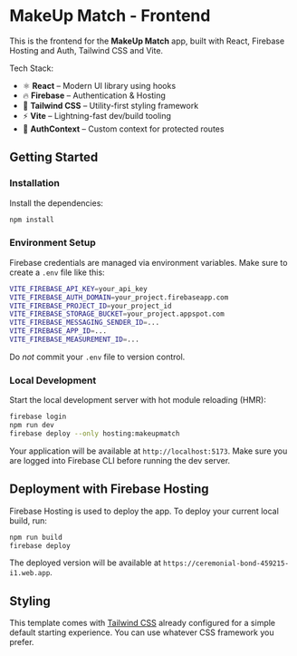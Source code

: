 # MakeUp Match - Frontend

This is the frontend for the **MakeUp Match** app, built with React, Firebase Hosting and Auth, Tailwind CSS and Vite.

Tech Stack:
- ⚛️ **React** – Modern UI library using hooks
- 🔥 **Firebase** – Authentication & Hosting
- 💨 **Tailwind CSS** – Utility-first styling framework
- ⚡ **Vite** – Lightning-fast dev/build tooling
- 🔐 **AuthContext** – Custom context for protected routes

## Getting Started

### Installation

Install the dependencies:

```bash
npm install
```

### Environment Setup

Firebase credentials are managed via environment variables.
Make sure to create a `.env` file like this:
```bash
VITE_FIREBASE_API_KEY=your_api_key
VITE_FIREBASE_AUTH_DOMAIN=your_project.firebaseapp.com
VITE_FIREBASE_PROJECT_ID=your_project_id
VITE_FIREBASE_STORAGE_BUCKET=your_project.appspot.com
VITE_FIREBASE_MESSAGING_SENDER_ID=...
VITE_FIREBASE_APP_ID=...
VITE_FIREBASE_MEASUREMENT_ID=...
```
Do *not* commit your `.env` file to version control.

### Local Development

Start the local development server with hot module reloading (HMR):

```bash
firebase login
npm run dev
firebase deploy --only hosting:makeupmatch
```

Your application will be available at `http://localhost:5173`. Make sure you are logged into Firebase CLI before running the dev server.

## Deployment with Firebase Hosting

Firebase Hosting is used to deploy the app.
To deploy your current local build, run:

```bash
npm run build
firebase deploy
```

The deployed version will be available at `https://ceremonial-bond-459215-i1.web.app`.

## Styling

This template comes with [Tailwind CSS](https://tailwindcss.com/) already configured for a simple default starting experience. You can use whatever CSS framework you prefer.
